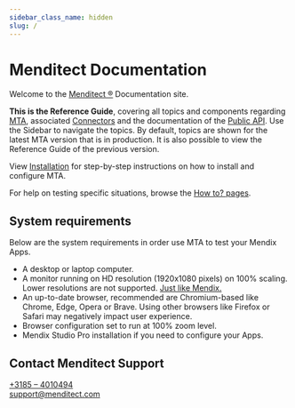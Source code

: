 ```yaml
---
sidebar_class_name: hidden
slug: /
---
```

 
# Menditect Documentation

Welcome to the [Menditect ®](https://menditect.com) Documentation site.

**This is the Reference Guide**, covering all topics and components regarding [MTA](mta), associated [Connectors](Tools) and the documentation of the [Public API](api). Use the Sidebar to navigate the topics. By default, topics are shown for the latest MTA version that is in production. It is also possible to view the Reference Guide of the previous version.

View [Installation](../additional/installation) for step-by-step instructions on how to install and configure MTA.

For help on testing specific situations, browse the [How to? pages](../additional/howtos).

## System requirements

Below are the system requirements in order use MTA to test your Mendix Apps. 
- A desktop or laptop computer.
- A monitor running on HD resolution (1920x1080 pixels) on 100% scaling. Lower resolutions are not supported. [Just like Mendix.](https://docs.mendix.com/refguide/system-requirements/#hardware)
- An up-to-date browser, recommended are Chromium-based like Chrome, Edge, Opera or Brave. Using other browsers like Firefox or Safari may negatively impact user experience.
- Browser configuration set to run at 100% zoom level.
- Mendix Studio Pro installation if you need to configure your Apps.


## Contact Menditect Support

<a href="tel:+31854010494"><i class="fa-solid fa-phone-flip"></i> +3185 – 4010494</a><br/>
<a href="mailto:support@menditect.com"><i class="fa-solid fa-envelope"></i>  support@menditect.com</a>